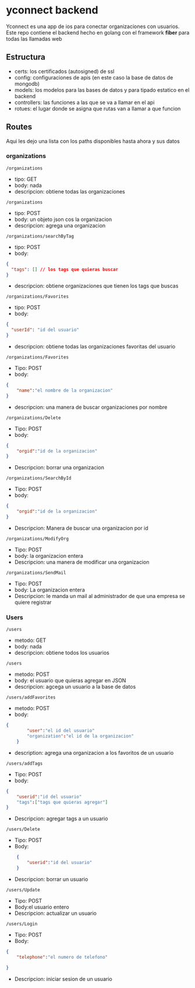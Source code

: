 # yconnect backend

Yconnect es una app de ios para conectar organizaciones con usuarios. Este repo contiene el backend hecho en golang con el framework __fiber__ para todas las llamadas web

## Estructura
- certs: los certificados (autosigned) de ssl
- config: configuraciones de apis (en este caso la base de datos de mongodb)
- models: los modelos para las bases de datos y para tipado estatico en el backend
- controllers: las funciones a las que se va a llamar en el api
- rotues: el lugar donde se asigna que rutas van a llamar a que funcion


## Routes
Aqui les dejo una lista con los paths disponibles hasta ahora y sus datos

### organizations

```
/organizations
```

- tipo: GET
- body: nada
- descripcion: obtiene todas las organizaciones

```
/organizations
```

- tipo: POST
- body: un objeto json cos la organizacion
- descripcion: agrega una organizacion

```
/organizations/searchByTag
```

- tipo: POST
- body:

```json
{
  "tags": [] // los tags que quieras buscar
}
```

- descripcion: obtiene organizaciones que tienen los tags que buscas

```
/organizations/Favorites
```

- tipo: POST
- body:

```json
{
  "userId": "id del usuario"
}
```

- descripcion: obtiene todas las organizaciones favoritas del usuario

```
/organizations/Favorites
```
- Tipo: POST
- body: 

```json
{
    "name":"el nombre de la organizacion"
}
```
- descripcion: una manera de buscar organizaciones por nombre


```
/organizations/Delete
```
- Tipo: POST
- body:

```json
{
    "orgid":"id de la organizacion"
}
```
- Descripcion: borrar una organizacion

```
/organizations/SearchById
```
- Tipo: POST
- body:

```json
{
    "orgid":"id de la organizacion"
}
```
- Descripcion: Manera de buscar una organizacion por id

```
/organizations/ModifyOrg
```

- Tipo: POST
- body: la organizacion entera
- Descripcion: una manera de modificar una organizacion

```
/organizations/SendMail
```

- Tipo: POST
- body: La organizacion entera
- Descripcion: le manda un mail al administrador de que una empresa se quiere registrar


### Users

```
/users
```

- metodo: GET
- body: nada
- descripcion: obtiene todos los usuarios

```
/users
```

- metodo: POST
- body: el usuario que quieras agregar en JSON
- descripcion: agcega un usuario a la base de datos

```
/users/addFavorites
```

- metodo: POST
- body:

```json
{
        "user":"el id del usuario"
        "organization":"el id de la organizacion"
    }
```

- description: agrega una organizacion a los favoritos de un usuario

```
/users/addTags
```
- Tipo: POST
- body:
```json
{
    "userid":"id del usuario"
    "tags":["tags que quieras agregar"]
}
```
- Descripcion: agregar tags a un usuario

```
/users/Delete
```
- Tipo: POST
- Body:
```json
    {
        "userid":"id del usuario"
    }
```
- Descripcion: borrar un usuario

```
/users/Update
```
- Tipo: POST
- Body:el usuario entero
- Descripcion: actualizar un usuario


```
/users/Login
```
- Tipo: POST
- Body:
```json
{
    "telephone":"el numero de telefono"

}
```
- Descripcion: iniciar sesion de un usuario


